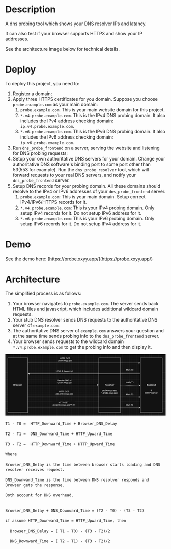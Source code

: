 # Description
A dns probing tool which shows your DNS resolver IPs and latancy.

It can also test if your browser supports HTTP3 and show your IP addresses.

See the architecture image below for technical details.

# Deploy
To deploy this project, you need to:
1) Register a domain;
2) Apply three HTTPS certificates for you domain. Suppose you choose `probe.example.com` as your main domain:
   1) `probe.example.com`. This is your main website domain for this project.
   2) `*.v4.probe.example.com`. This is the IPv4 DNS probing domain. It also includes the IPv4 address checking domain: `ip.v4.probe.example.com`.
   3) `*.v6.probe.example.com`. This is the IPv6 DNS probing domain. It also includes the IPv6 address checking domain: `ip.v6.probe.example.com`.
4) Run `dns_probe_frontend` on a server, serving the website and listening for DNS probing requests;
5) Setup your own authoritative DNS servers for your domain. Change your authoritative DNS software's binding port to some port other than 53(553 for example). Run the `dns_probe_resolver` tool, which will forward requests to your real DNS servers, and notify your `dns_probe_frontend` server.
6) Setup DNS records for your probing domain. All these domains should resolve to the IPv4 or IPv6 addresses of your `dns_probe_frontend` server.
   1) `probe.example.com`: This is your main domain. Setup correct IPv4/IPv6/HTTPS records for it.
   2) `*.v4.probe.example.com`: This is your IPv4 probing domain. Only setup IPv4 records for it. Do not setup IPv6 address for it.
   3) `*.v6.probe.example.com`: This is your IPv6 probing domain. Only setup IPv6 records for it. Do not setup IPv4 address for it.

# Demo
See the demo here: [https://probe.xxyy.app/](https://probe.xxyy.app/)

# Architecture
The simplified process is as follows:
1) Your browser navigates to `probe.example.com`. The server sends back HTML files and javascript, which includes additional wildcard domain requests.
2) Your stub DNS resolver sends DNS requests to the authoritative DNS server of `example.com`.
3) The authoritative DNS server of `example.com` answers your question and at the same time sends probing info to the `dns_probe_frontend` server.
4) Your browser sends requests to the wildcard domain `*.v4.probe.example.com` to get the probing info and then display it.

![The architecture image](scheme.jpg)

```
T1 - T0 =  HTTP_Downward_Time + Browser_DNS_Delay

T2 - T1 =  DNS_Downward_Time + HTTP_Upward_Time

T3 - T2 =  HTTP_Downward_Time + HTTP_Upward_Time

Where

Browser_DNS_Delay is the time between browser starts loading and DNS resolver receives request.

DNS_Downward_Time is the time between DNS resolver responds and Browser gets the response.

Both account for DNS overhead.


Browser_DNS_Delay + DNS_Downward_Time = (T2 - T0) - (T3 - T2)

if assume HTTP_Downward_Time = HTTP_Upward_Time, then

  Browser_DNS_Delay = ( T1 - T0) - (T3 - T2)/2

  DNS_Downward_Time = ( T2 - T1) - (T3 - T2)/2
```
